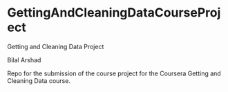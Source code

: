 # GettingAndCleaningDataCourseProject

Getting and Cleaning Data Project

Bilal Arshad

Repo for the submission of the course project for the Coursera Getting and Cleaning Data course.
